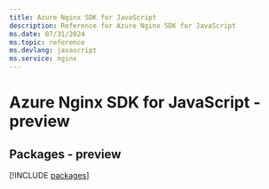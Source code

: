 ```yaml
---
title: Azure Nginx SDK for JavaScript
description: Reference for Azure Nginx SDK for JavaScript
ms.date: 07/31/2024
ms.topic: reference
ms.devlang: javascript
ms.service: nginx
---
```

# Azure Nginx SDK for JavaScript - preview
## Packages - preview
[!INCLUDE [packages](nginx-index.md)]